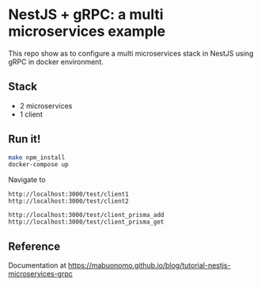 # NestJS + gRPC: a multi microservices example

This repo show as to configure a multi microservices stack in NestJS using gRPC in docker environment.


## Stack
* 2 microservices 
* 1 client

## Run it!
```bash
make npm_install
docker-compose up
```
Navigate to

```
http://localhost:3000/test/client1
http://localhost:3000/test/client2

http://localhost:3000/test/client_prisma_add
http://localhost:3000/test/client_prisma_get
```

## Reference
Documentation at https://mabuonomo.github.io/blog/tutorial-nestjs-microservices-grpc
